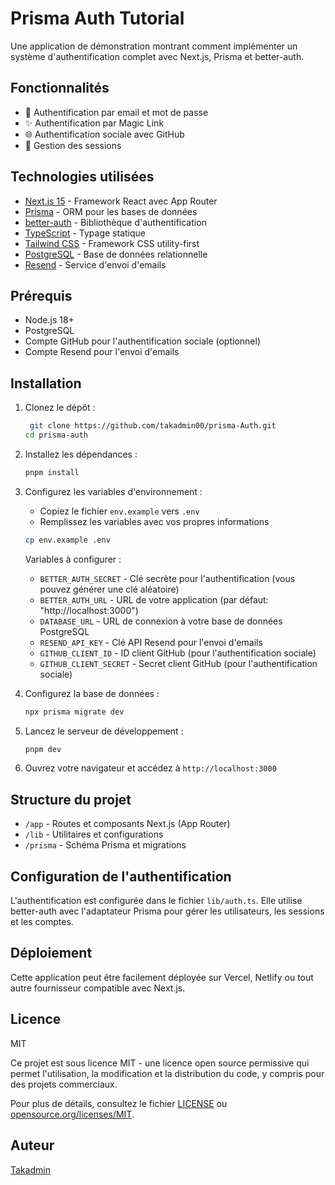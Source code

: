 # Prisma Auth Tutorial

Une application de démonstration montrant comment implémenter un système d'authentification complet avec Next.js, Prisma et better-auth.

## Fonctionnalités

- 🔐 Authentification par email et mot de passe
- ✨ Authentification par Magic Link
- 🌐 Authentification sociale avec GitHub
- 🔄 Gestion des sessions

## Technologies utilisées

- [Next.js 15](https://nextjs.org/) - Framework React avec App Router
- [Prisma](https://www.prisma.io/) - ORM pour les bases de données
- [better-auth](https://github.com/better-auth) - Bibliothèque d'authentification
- [TypeScript](https://www.typescriptlang.org/) - Typage statique
- [Tailwind CSS](https://tailwindcss.com/) - Framework CSS utility-first
- [PostgreSQL](https://www.postgresql.org/) - Base de données relationnelle
- [Resend](https://resend.com/) - Service d'envoi d'emails

## Prérequis

- Node.js 18+
- PostgreSQL
- Compte GitHub pour l'authentification sociale (optionnel)
- Compte Resend pour l'envoi d'emails

## Installation

1. Clonez le dépôt :

   ```bash
    git clone https://github.com/takadmin00/prisma-Auth.git
   cd prisma-auth
   ```

2. Installez les dépendances :

   ```bash
   pnpm install
   ```

3. Configurez les variables d'environnement :

   - Copiez le fichier `env.example` vers `.env`
   - Remplissez les variables avec vos propres informations

   ```bash
   cp env.example .env
   ```

   Variables à configurer :

   - `BETTER_AUTH_SECRET` - Clé secrète pour l'authentification (vous pouvez générer une clé aléatoire)
   - `BETTER_AUTH_URL` - URL de votre application (par défaut: "http://localhost:3000")
   - `DATABASE_URL` - URL de connexion à votre base de données PostgreSQL
   - `RESEND_API_KEY` - Clé API Resend pour l'envoi d'emails
   - `GITHUB_CLIENT_ID` - ID client GitHub (pour l'authentification sociale)
   - `GITHUB_CLIENT_SECRET` - Secret client GitHub (pour l'authentification sociale)

4. Configurez la base de données :

   ```bash
   npx prisma migrate dev
   ```

5. Lancez le serveur de développement :

   ```bash
   pnpm dev
   ```

6. Ouvrez votre navigateur et accédez à `http://localhost:3000`

## Structure du projet

- `/app` - Routes et composants Next.js (App Router)
- `/lib` - Utilitaires et configurations
- `/prisma` - Schéma Prisma et migrations

## Configuration de l'authentification

L'authentification est configurée dans le fichier `lib/auth.ts`. Elle utilise better-auth avec l'adaptateur Prisma pour gérer les utilisateurs, les sessions et les comptes.

## Déploiement

Cette application peut être facilement déployée sur Vercel, Netlify ou tout autre fournisseur compatible avec Next.js.

## Licence

MIT

Ce projet est sous licence MIT - une licence open source permissive qui permet l'utilisation, la modification et la distribution du code, y compris pour des projets commerciaux.

Pour plus de détails, consultez le fichier [LICENSE](LICENSE) ou [opensource.org/licenses/MIT](https://opensource.org/licenses/MIT).

## Auteur

[Takadmin](https://github.com/takadmin00)
